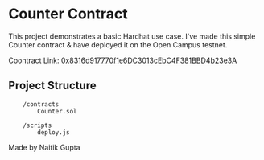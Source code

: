 # Counter Contract

This project demonstrates a basic Hardhat use case. I've made this simple Counter contract & have deployed it on the Open Campus testnet.

Coontract Link: [0x8316d917770f1e6DC3013cEbC4F381BBD4b23e3A](https://opencampus-codex.blockscout.com/address/0x8316d917770f1e6DC3013cEbC4F381BBD4b23e3A)

## Project Structure 
```
    /contracts
        Counter.sol

    /scripts
        deploy.js
```

Made by Naitik Gupta